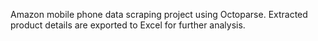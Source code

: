 Amazon mobile phone data scraping project using Octoparse. Extracted product details are exported to Excel for further analysis.
